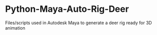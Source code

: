 # Python-Maya-Auto-Rig-Deer
Files/scripts used in Autodesk Maya to generate a deer rig ready for 3D animation
